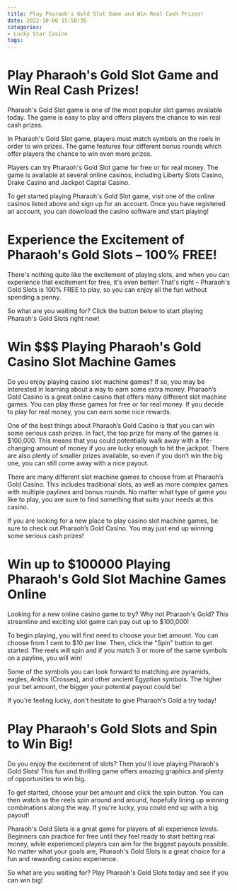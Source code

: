 ```yaml
---
title: Play Pharaoh's Gold Slot Game and Win Real Cash Prizes!
date: 2022-10-06 15:58:35
categories:
- Lucky Star Casino
tags:
---
```



#  Play Pharaoh's Gold Slot Game and Win Real Cash Prizes!

Pharaoh's Gold Slot game is one of the most popular slot games available today. The game is easy to play and offers players the chance to win real cash prizes.

In Pharaoh's Gold Slot game, players must match symbols on the reels in order to win prizes. The game features four different bonus rounds which offer players the chance to win even more prizes.

Players can try Pharaoh's Gold Slot game for free or for real money. The game is available at several online casinos, including Liberty Slots Casino, Drake Casino and Jackpot Capital Casino.

To get started playing Pharaoh's Gold Slot game, visit one of the online casinos listed above and sign up for an account. Once you have registered an account, you can download the casino software and start playing!

#  Experience the Excitement of Pharaoh's Gold Slots – 100% FREE!

There's nothing quite like the excitement of playing slots, and when you can experience that excitement for free, it's even better! That's right – Pharaoh's Gold Slots is 100% FREE to play, so you can enjoy all the fun without spending a penny.

So what are you waiting for? Click the button below to start playing Pharaoh's Gold Slots right now!

#  Win $$$ Playing Pharaoh's Gold Casino Slot Machine Games 

Do you enjoy playing casino slot machine games? If so, you may be interested in learning about a way to earn some extra money. Pharaoh’s Gold Casino is a great online casino that offers many different slot machine games. You can play these games for free or for real money. If you decide to play for real money, you can earn some nice rewards.

One of the best things about Pharaoh’s Gold Casino is that you can win some serious cash prizes. In fact, the top prize for many of the games is $100,000. This means that you could potentially walk away with a life-changing amount of money if you are lucky enough to hit the jackpot. There are also plenty of smaller prizes available, so even if you don’t win the big one, you can still come away with a nice payout.

There are many different slot machine games to choose from at Pharaoh’s Gold Casino. This includes traditional slots, as well as more complex games with multiple paylines and bonus rounds. No matter what type of game you like to play, you are sure to find something that suits your needs at this casino.

If you are looking for a new place to play casino slot machine games, be sure to check out Pharaoh’s Gold Casino. You may just end up winning some serious cash prizes!

#  Win up to $100000 Playing Pharaoh's Gold Slot Machine Games Online

Looking for a new online casino game to try? Why not Pharaoh's Gold? This streamline and exciting slot game can pay out up to $100,000!

To begin playing, you will first need to choose your bet amount. You can choose from 1 cent to $10 per line. Then, click the "Spin" button to get started. The reels will spin and if you match 3 or more of the same symbols on a payline, you will win!

Some of the symbols you can look forward to matching are pyramids, eagles, Ankhs (Crosses), and other ancient Egyptian symbols. The higher your bet amount, the bigger your potential payout could be!

If you're feeling lucky, don't hesitate to give Pharaoh's Gold a try today!

#  Play Pharaoh's Gold Slots and Spin to Win Big!

Do you enjoy the excitement of slots? Then you'll love playing Pharaoh's Gold Slots! This fun and thrilling game offers amazing graphics and plenty of opportunities to win big.

To get started, choose your bet amount and click the spin button. You can then watch as the reels spin around and around, hopefully lining up winning combinations along the way. If you're lucky, you could end up with a big payout!

Pharaoh's Gold Slots is a great game for players of all experience levels. Beginners can practice for free until they feel ready to start betting real money, while experienced players can aim for the biggest payouts possible. No matter what your goals are, Pharaoh's Gold Slots is a great choice for a fun and rewarding casino experience.

So what are you waiting for? Play Pharaoh's Gold Slots today and see if you can win big!